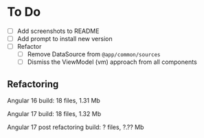 # To Do
- [ ] Add screenshots to README
- [ ] Add prompt to install new version
- [ ] Refactor
  - [ ] Remove DataSource from `@app/common/sources`
  - [ ] Dismiss the ViewModel (vm) approach from all components

## Refactoring
Angular 16
build: 18 files, 1.31 Mb

Angular 17
build: 18 files, 1.32 Mb

Angular 17 post refactoring
build: ? files, ?.?? Mb
